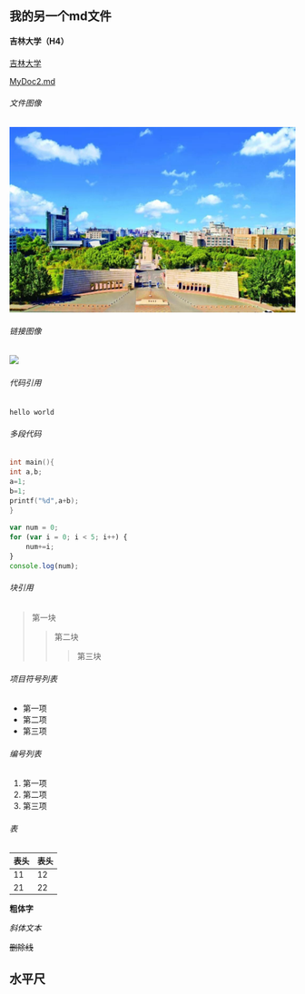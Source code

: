 ## 我的另一个md文件

#### 吉林大学（H4）

[吉林大学](http://www.jlu.edu.cn/)

[MyDoc2.md](./doc2.md)

###### 文件图像

![](./jd.png)

###### 链接图像

![](https://gimg2.baidu.com/image_search/src=http%3A%2F%2Fwww.iopen.com.cn%2Fupload%2F201912%2F19%2F1576737012404114.jpg&refer=http%3A%2F%2Fwww.iopen.com.cn&app=2002&size=f9999,10000&q=a80&n=0&g=0n&fmt=jpeg?sec=1622286508&t=d6bece2d7ced7c94e81780d86642e46c)


###### 代码引用
`hello world`

###### 多段代码
```C++
int main(){
int a,b;
a=1;
b=1;
printf("%d",a+b);
}
```

```javascript
var num = 0;
for (var i = 0; i < 5; i++) {
    num+=i;
}
console.log(num);
```

###### 块引用
>第一块
>>第二块
>>>第三块

###### 项目符号列表

- 第一项
- 第二项
- 第三项

###### 编号列表

1. 第一项
2. 第二项
3. 第三项
   
###### 表
| 表头 | 表头|
|----|----|
| 11 | 12 |
| 21 | 22 |

**粗体字**

*斜体文本*

~~删除线~~

水平尺
-----

